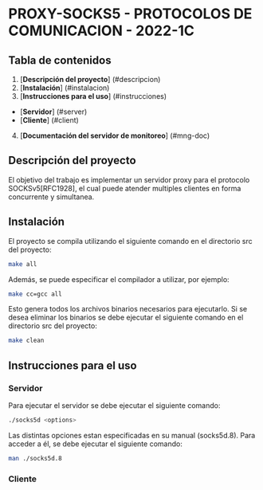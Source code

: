 # PROXY-SOCKS5 - PROTOCOLOS DE COMUNICACION - 2022-1C

## Tabla de contenidos
1. [**Descripción del proyecto**] (#descripcion)
2. [**Instalación**] (#instalacion)
3. [**Instrucciones para el uso**] (#instrucciones)
  * [**Servidor**] (#server)
  * [**Cliente**] (#client)
4. [**Documentación del servidor de monitoreo**] (#mng-doc)

## Descripción del proyecto
El objetivo del trabajo es implementar un servidor proxy para el protocolo SOCKSv5[RFC1928], el cual puede atender multiples clientes en forma concurrente y simultanea.

## Instalación
El proyecto se compila utilizando el siguiente comando en el directorio src del proyecto:
```bash
make all
```

Además, se puede especificar el compilador a utilizar, por ejemplo:
```bash
make cc=gcc all 
```

Esto genera todos los archivos binarios necesarios para ejecutarlo.
Si se desea eliminar los binarios se debe ejecutar el siguiente comando en el directorio src del proyecto:
```bash
make clean
```

## Instrucciones para el uso
### Servidor
Para ejecutar el servidor se debe ejecutar el siguiente comando:
```bash
./socks5d <options>
```
Las distintas opciones estan especificadas en su manual (socks5d.8). Para acceder a él, se debe ejecutar el siguiente comando:
```bash
man ./socks5d.8
```

### Cliente

